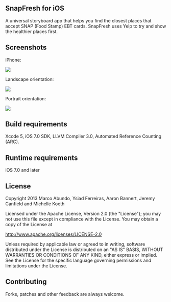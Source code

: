 ## SnapFresh for iOS
A universal storyboard app that helps you find the closest places that accept SNAP (Food Stamp) EBT cards. SnapFresh uses Yelp to try and show the healthier places first.

## Screenshots
iPhone:

![](https://github.com/ysiadf/AllIncomeFoods/raw/master/iOS/Screenshots/screenshot_iphone.png)

Landscape orientation:

![](https://github.com/ysiadf/AllIncomeFoods/raw/master/iOS/Screenshots/screenshot_landscape.png)

Portrait orientation:

![](https://github.com/ysiadf/AllIncomeFoods/raw/master/iOS/Screenshots/screenshot_portrait.png)

## Build requirements
Xcode 5, iOS 7.0 SDK, LLVM Compiler 3.0, Automated Reference Counting (ARC).

## Runtime requirements
iOS 7.0 and later

## License

Copyright 2013 Marco Abundo, Ysiad Ferreiras, Aaron Bannert, Jeremy Canfield and Michelle Koeth

   Licensed under the Apache License, Version 2.0 (the "License");
   you may not use this file except in compliance with the License.
   You may obtain a copy of the License at

   http://www.apache.org/licenses/LICENSE-2.0

   Unless required by applicable law or agreed to in writing, software
   distributed under the License is distributed on an "AS IS" BASIS,
   WITHOUT WARRANTIES OR CONDITIONS OF ANY KIND, either express or implied.
   See the License for the specific language governing permissions and
   limitations under the License.

## Contributing
Forks, patches and other feedback are always welcome.